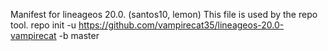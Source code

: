 Manifest for lineageos 20.0. (santos10, lemon)
This file is used by the repo tool.
repo init -u https://github.com/vampirecat35/lineageos-20.0-vampirecat -b master
